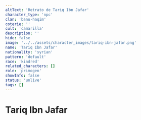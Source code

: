 ```yaml
---
altText: 'Retrato de Tariq Ibn Jafar'
character_type: 'npc'
clan: 'banu-haqim'
coterie: ''
cult: 'camarilla'
description: ''
hide: false
image: '../../assets/character_images/tariq-ibn-jafar.png'
name: 'Tariq Ibn Jafar'
nationality: 'syrian'
pattern: 'default'
race: 'kindred'
related_characters: []
role: 'primogen'
showInfo: false
status: 'unlive'
tags: []
---
```


# Tariq Ibn Jafar
